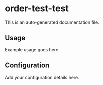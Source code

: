 # order-test-test

This is an auto-generated documentation file.

## Usage

Example usage goes here.

## Configuration

Add your configuration details here.